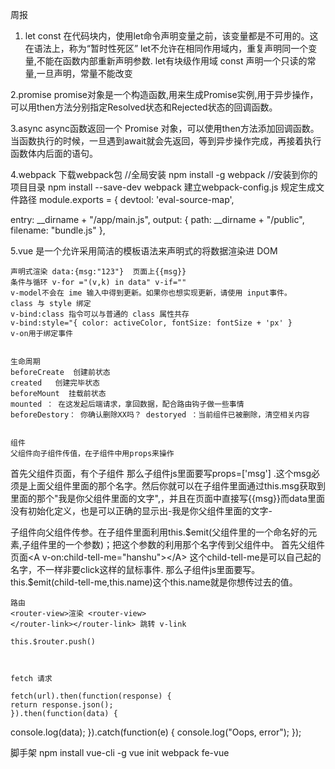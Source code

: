 周报

1. let const 
在代码块内，使用let命令声明变量之前，该变量都是不可用的。这在语法上，称为“暂时性死区”
let不允许在相同作用域内，重复声明同一个变量,不能在函数内部重新声明参数.  let有块级作用域
const 声明一个只读的常量,一旦声明，常量不能改变

2.promise
promise对象是一个构造函数,用来生成Promise实例,用于异步操作，
可以用then方法分别指定Resolved状态和Rejected状态的回调函数。

3.async
async函数返回一个 Promise 对象，可以使用then方法添加回调函数。当函数执行的时候，一旦遇到await就会先返回，等到异步操作完成，再接着执行函数体内后面的语句。

4.webpack
下载webpack包 
//全局安装
npm install -g webpack
//安装到你的项目目录
npm install --save-dev webpack
建立webpack-config.js 规定生成文件路径
module.exports = {
  devtool: 'eval-source-map',

  entry:  __dirname + "/app/main.js",
  output: {
    path: __dirname + "/public",
    filename: "bundle.js"
  },



  5.vue 是一个允许采用简洁的模板语法来声明式的将数据渲染进 DOM

    声明式渲染 data:{msg:"123"}  页面上{{msg}}
    条件与循环 v-for ="(v,k) in data" v-if=""
    v-model不会在 ime 输入中得到更新。如果你也想实现更新，请使用 input事件。
    class 与 style 绑定
    v-bind:class 指令可以与普通的 class 属性共存
    v-bind:style="{ color: activeColor, fontSize: fontSize + 'px' }
    v-on用于绑定事件


    生命周期
    beforeCreate  创建前状态
    created   创建完毕状态
    beforeMount  挂载前状态
    mounted ： 在这发起后端请求，拿回数据，配合路由钩子做一些事情
    beforeDestory： 你确认删除XX吗？ destoryed ：当前组件已被删除，清空相关内容


    组件
    父组件向子组件传值，在子组件中用props来操作
首先父组件页面，有个子组件<A   msg="我是你父组件里面的文字"></A>
那么子组件js里面要写props=['msg']  .这个msg必须是上面父组件里面的那个名字。然后你就可以在子组件里面通过this.msg获取到里面的那个"我是你父组件里面的文字",，并且在页面中直接写{{msg}}而data里面没有初始化定义，也是可以正确的显示出-我是你父组件里面的文字-

子组件向父组件传参。在子组件里面利用this.$emit(父组件里的一个命名好的元素,子组件里的一个参数)；把这个参数的利用那个名字传到父组件中。
首先父组件页面<A   v-on:child-tell-me="hanshu"></A>  这个child-tell-me是可以自己起的名字，不一样非要click这样的鼠标事件.
那么子组件js里面要写。this.$emit(child-tell-me,this.name)这个this.name就是你想传过去的值。

    路由
    <router-view>渲染 <router-view>
    </router-link></router-link> 跳转 v-link

    this.$router.push() 



    fetch 请求

    fetch(url).then(function(response) {
    return response.json();
    }).then(function(data) {
  console.log(data);
    }).catch(function(e) {
  console.log("Oops, error");
    }); 




脚手架
npm install vue-cli -g
vue init webpack fe-vue
